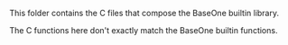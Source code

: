 This folder contains the C files that compose the BaseOne builtin library.

The C functions here don't exactly match the BaseOne builtin functions.
